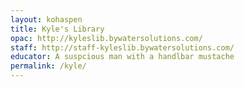 ```yaml
---
layout: kohaspen
title: Kyle's Library
opac: http://kyleslib.bywatersolutions.com/
staff: http://staff-kyleslib.bywatersolutions.com/
educator: A suspcious man with a handlbar mustache
permalink: /kyle/
---
```

